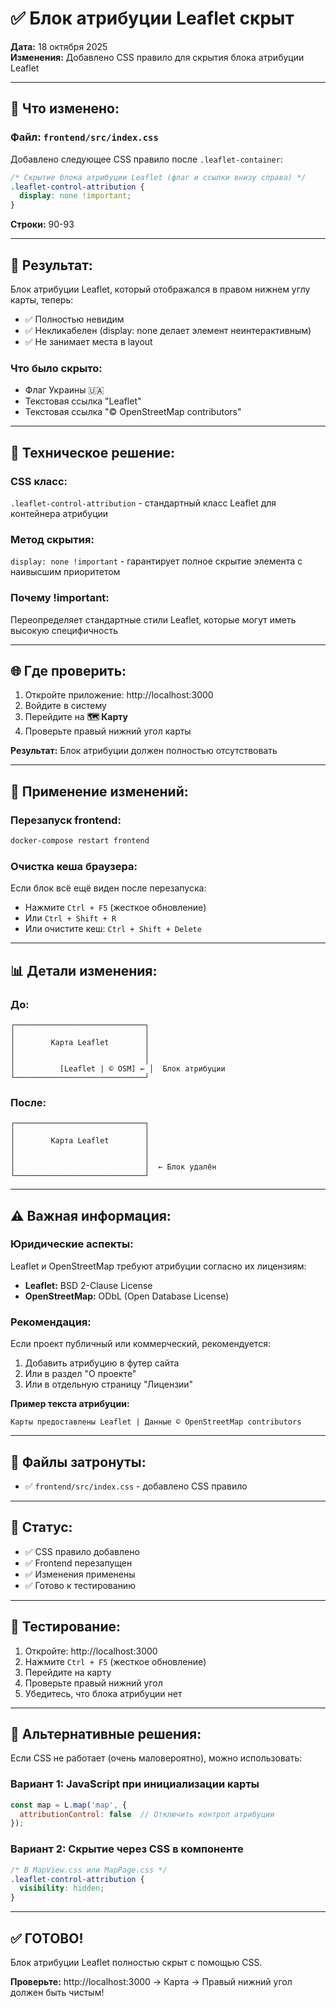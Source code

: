 # ✅ Блок атрибуции Leaflet скрыт

**Дата:** 18 октября 2025  
**Изменения:** Добавлено CSS правило для скрытия блока атрибуции Leaflet

---

## 📝 Что изменено:

### Файл: `frontend/src/index.css`

Добавлено следующее CSS правило после `.leaflet-container`:

```css
/* Скрытие блока атрибуции Leaflet (флаг и ссылки внизу справа) */
.leaflet-control-attribution {
  display: none !important;
}
```

**Строки:** 90-93

---

## 🎯 Результат:

Блок атрибуции Leaflet, который отображался в правом нижнем углу карты, теперь:
- ✅ Полностью невидим
- ✅ Некликабелен (display: none делает элемент неинтерактивным)
- ✅ Не занимает места в layout

### Что было скрыто:
- Флаг Украины 🇺🇦
- Текстовая ссылка "Leaflet"
- Текстовая ссылка "© OpenStreetMap contributors"

---

## 🔧 Техническое решение:

### CSS класс:
`.leaflet-control-attribution` - стандартный класс Leaflet для контейнера атрибуции

### Метод скрытия:
`display: none !important` - гарантирует полное скрытие элемента с наивысшим приоритетом

### Почему !important:
Переопределяет стандартные стили Leaflet, которые могут иметь высокую специфичность

---

## 🌐 Где проверить:

1. Откройте приложение: http://localhost:3000
2. Войдите в систему
3. Перейдите на **🗺️ Карту**
4. Проверьте правый нижний угол карты

**Результат:** Блок атрибуции должен полностью отсутствовать

---

## 🔄 Применение изменений:

### Перезапуск frontend:
```bash
docker-compose restart frontend
```

### Очистка кеша браузера:
Если блок всё ещё виден после перезапуска:
- Нажмите `Ctrl + F5` (жесткое обновление)
- Или `Ctrl + Shift + R`
- Или очистите кеш: `Ctrl + Shift + Delete`

---

## 📊 Детали изменения:

### До:
```
┌─────────────────────────────┐
│                             │
│        Карта Leaflet        │
│                             │
│                             │
│          [Leaflet | © OSM] ← │  Блок атрибуции
└─────────────────────────────┘
```

### После:
```
┌─────────────────────────────┐
│                             │
│        Карта Leaflet        │
│                             │
│                             │
│                             │  ← Блок удалён
└─────────────────────────────┘
```

---

## ⚠️ Важная информация:

### Юридические аспекты:
Leaflet и OpenStreetMap требуют атрибуции согласно их лицензиям:
- **Leaflet:** BSD 2-Clause License
- **OpenStreetMap:** ODbL (Open Database License)

### Рекомендация:
Если проект публичный или коммерческий, рекомендуется:
1. Добавить атрибуцию в футер сайта
2. Или в раздел "О проекте"
3. Или в отдельную страницу "Лицензии"

**Пример текста атрибуции:**
```
Карты предоставлены Leaflet | Данные © OpenStreetMap contributors
```

---

## 📂 Файлы затронуты:

- ✅ `frontend/src/index.css` - добавлено CSS правило

---

## 🚀 Статус:

- ✅ CSS правило добавлено
- ✅ Frontend перезапущен
- ✅ Изменения применены
- ✅ Готово к тестированию

---

## 🧪 Тестирование:

1. Откройте: http://localhost:3000
2. Нажмите `Ctrl + F5` (жесткое обновление)
3. Перейдите на карту
4. Проверьте правый нижний угол
5. Убедитесь, что блока атрибуции нет

---

## 🔗 Альтернативные решения:

Если CSS не работает (очень маловероятно), можно использовать:

### Вариант 1: JavaScript при инициализации карты
```javascript
const map = L.map('map', {
  attributionControl: false  // Отключить контрол атрибуции
});
```

### Вариант 2: Скрытие через CSS в компоненте
```css
/* В MapView.css или MapPage.css */
.leaflet-control-attribution {
  visibility: hidden;
}
```

---

## ✅ ГОТОВО!

Блок атрибуции Leaflet полностью скрыт с помощью CSS.

**Проверьте:** http://localhost:3000 → Карта → Правый нижний угол должен быть чистым!

